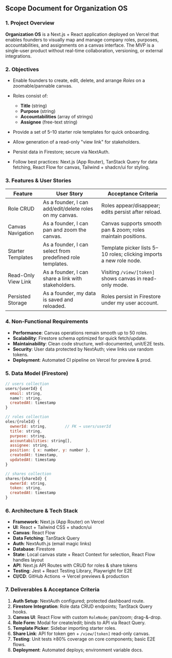 ## Scope Document for Organization OS

### 1. Project Overview

**Organization OS** is a Next.js + React application deployed on Vercel that enables founders to visually map and manage company roles, purposes, accountabilities, and assignments on a canvas interface. The MVP is a single-user product without real-time collaboration, versioning, or external integrations.

### 2. Objectives

* Enable founders to create, edit, delete, and arrange *Roles* on a zoomable/pannable canvas.
* Roles consist of:

  * **Title** (string)
  * **Purpose** (string)
  * **Accountabilities** (array of strings)
  * **Assignee** (free-text string)
* Provide a set of 5–10 starter role templates for quick onboarding.
* Allow generation of a read-only "view link" for stakeholders.
* Persist data in Firestore; secure via NextAuth.
* Follow best practices: Next.js (App Router), TanStack Query for data fetching, React Flow for canvas, Tailwind + shadcn/ui for styling.

### 3. Features & User Stories

| Feature             | User Story                                                 | Acceptance Criteria                                                 |
| ------------------- | ---------------------------------------------------------- | ------------------------------------------------------------------- |
| Role CRUD           | As a founder, I can add/edit/delete roles on my canvas.    | Roles appear/disappear; edits persist after reload.                 |
| Canvas Navigation   | As a founder, I can pan and zoom the canvas.               | Canvas supports smooth pan & zoom; roles maintain positions.        |
| Starter Templates   | As a founder, I can select from predefined role templates. | Template picker lists 5–10 roles; clicking imports a new role node. |
| Read-Only View Link | As a founder, I can share a link with stakeholders.        | Visiting `/view/[token]` shows canvas in read-only mode.            |
| Persisted Storage   | As a founder, my data is saved and reloaded.               | Roles persist in Firestore under my user account.                   |

### 4. Non-Functional Requirements

* **Performance**: Canvas operations remain smooth up to 50 roles.
* **Scalability**: Firestore schema optimized for quick fetch/update.
* **Maintainability**: Clean code structure, well-documented, unit/E2E tests.
* **Security**: User data protected by NextAuth; view links use random tokens.
* **Deployment**: Automated CI pipeline on Vercel for preview & prod.

### 5. Data Model (Firestore)

```js
// users collection
users/{userId} {
  email: string,
  name?: string,
  createdAt: timestamp
}

// roles collection
oles/{roleId} {
  ownerId: string,        // FK → users/userId
  title: string,
  purpose: string,
  accountabilities: string[],
  assignee: string,
  position: { x: number, y: number },
  createdAt: timestamp,
  updatedAt: timestamp
}

// shares collection
shares/{shareId} {
  ownerId: string,
  token: string,
  createdAt: timestamp
}
```

### 6. Architecture & Tech Stack

* **Framework**: Next.js (App Router) on Vercel
* **UI**: React + Tailwind CSS + shadcn/ui
* **Canvas**: React Flow
* **Data Fetching**: TanStack Query
* **Auth**: NextAuth.js (email magic links)
* **Database**: Firestore
* **State**: Local canvas state + React Context for selection, React Flow handles layout
* **API**: Next.js API Routes with CRUD for roles & share tokens
* **Testing**: Jest + React Testing Library, Playwright for E2E
* **CI/CD**: GitHub Actions → Vercel previews & production

### 7. Deliverables & Acceptance Criteria

1. **Auth Setup**: NextAuth configured; protected dashboard route.
2. **Firestore Integration**: Role data CRUD endpoints; TanStack Query hooks.
3. **Canvas UI**: React Flow with custom `RoleNode`; pan/zoom; drag-&-drop.
4. **Role Form**: Modal for create/edit; binds to API via React Query.
5. **Template Picker**: Sidebar importing starter roles.
6. **Share Link**: API for token gen + `/view/[token]` read-only canvas.
7. **Testing**: Unit tests ≥80% coverage on core components; basic E2E flows.
8. **Deployment**: Automated deploys; environment variable docs.